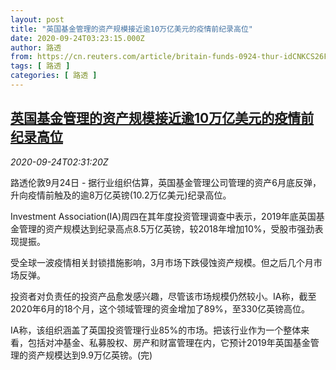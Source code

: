 ```yaml
---
layout: post
title: "英国基金管理的资产规模接近逾10万亿美元的疫情前纪录高位"
date: 2020-09-24T03:23:15.000Z
author: 路透
from: https://cn.reuters.com/article/britain-funds-0924-thur-idCNKCS26F08Y
tags: [ 路透 ]
categories: [ 路透 ]
---
```

<!--1600917795000-->
[英国基金管理的资产规模接近逾10万亿美元的疫情前纪录高位](https://cn.reuters.com/article/britain-funds-0924-thur-idCNKCS26F08Y)
------

<div>
<div><i>2020-09-24T02:31:20Z</i></div><p>路透伦敦9月24日 - 据行业组织估算，英国基金管理公司管理的资产6月底反弹，升向疫情前触及的逾8万亿英镑(10.2万亿美元)纪录高位。</p><p>Investment Association(IA)周四在其年度投资管理调查中表示，2019年底英国基金管理的资产规模达到纪录高点8.5万亿英镑，较2018年增加10%，受股市强劲表现提振。</p><p>受全球一波疫情相关封锁措施影响，3月市场下跌侵蚀资产规模。但之后几个月市场反弹。</p><p>投资者对负责任的投资产品愈发感兴趣，尽管该市场规模仍然较小。IA称，截至2020年6月的18个月，这个领域管理的资金增加了89%，至330亿英镑高位。</p><p>IA称，该组织涵盖了英国投资管理行业85%的市场。把该行业作为一个整体来看，包括对冲基金、私募股权、房产和财富管理在内，它预计2019年英国基金管理的资产规模达到9.9万亿英镑。(完)</p>
</div>
